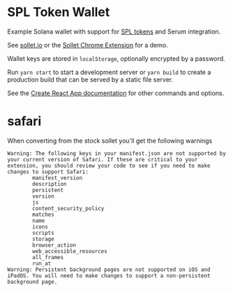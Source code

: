 # SPL Token Wallet

Example Solana wallet with support for [SPL tokens](https://spl.solana.com/token) and Serum integration.

See [sollet.io](https://www.sollet.io) or the [Sollet Chrome Extension](https://chrome.google.com/webstore/detail/sollet/fhmfendgdocmcbmfikdcogofphimnkno) for a demo.

Wallet keys are stored in `localStorage`, optionally encrypted by a password.

Run `yarn start` to start a development server or `yarn build` to create a production build that can be served by a static file server.

See the [Create React App documentation](https://facebook.github.io/create-react-app/docs/getting-started) for other commands and options.

# safari 

When converting from the stock sollet you'll get the following warnings

```
Warning: The following keys in your manifest.json are not supported by your current version of Safari. If these are critical to your extension, you should review your code to see if you need to make changes to support Safari:
        manifest_version
        description
        persistent
        version
        js
        content_security_policy
        matches
        name
        icons
        scripts
        storage
        browser_action
        web_accessible_resources
        all_frames
        run_at
Warning: Persistent background pages are not supported on iOS and iPadOS. You will need to make changes to support a non-persistent background page.
```